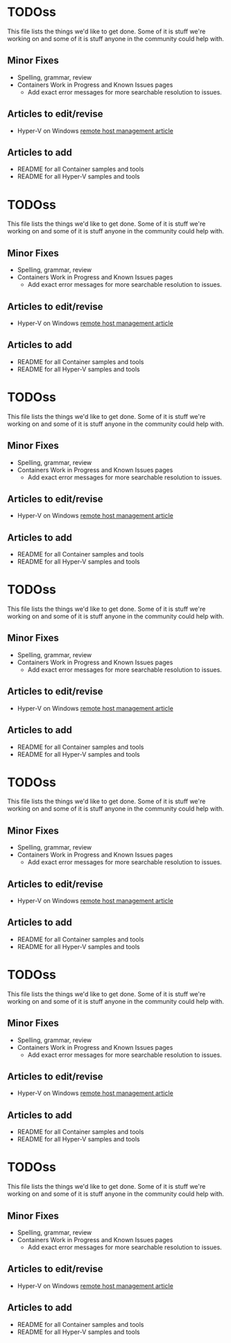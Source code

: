 # TODOss

This file lists the things we'd like to get done.  Some of it is stuff we're working on and some of it is stuff anyone in the community could help with.

## Minor Fixes
* Spelling, grammar, review
* Containers Work in Progress and Known Issues pages
  * Add exact error messages for more searchable resolution to issues.

## Articles to edit/revise
* Hyper-V on Windows [remote host management article](./virtualization/hyperv_on_windows/user_guide/remote_host_management.md)

## Articles to add
* README for all Container samples and tools
* README for all Hyper-V samples and tools

# TODOss

This file lists the things we'd like to get done.  Some of it is stuff we're working on and some of it is stuff anyone in the community could help with.

## Minor Fixes
* Spelling, grammar, review
* Containers Work in Progress and Known Issues pages
  * Add exact error messages for more searchable resolution to issues.

## Articles to edit/revise
* Hyper-V on Windows [remote host management article](./virtualization/hyperv_on_windows/user_guide/remote_host_management.md)

## Articles to add
* README for all Container samples and tools
* README for all Hyper-V samples and tools

# TODOss

This file lists the things we'd like to get done.  Some of it is stuff we're working on and some of it is stuff anyone in the community could help with.

## Minor Fixes
* Spelling, grammar, review
* Containers Work in Progress and Known Issues pages
  * Add exact error messages for more searchable resolution to issues.

## Articles to edit/revise
* Hyper-V on Windows [remote host management article](./virtualization/hyperv_on_windows/user_guide/remote_host_management.md)

## Articles to add
* README for all Container samples and tools
* README for all Hyper-V samples and tools

# TODOss

This file lists the things we'd like to get done.  Some of it is stuff we're working on and some of it is stuff anyone in the community could help with.

## Minor Fixes
* Spelling, grammar, review
* Containers Work in Progress and Known Issues pages
  * Add exact error messages for more searchable resolution to issues.

## Articles to edit/revise
* Hyper-V on Windows [remote host management article](./virtualization/hyperv_on_windows/user_guide/remote_host_management.md)

## Articles to add
* README for all Container samples and tools
* README for all Hyper-V samples and tools

# TODOss

This file lists the things we'd like to get done.  Some of it is stuff we're working on and some of it is stuff anyone in the community could help with.

## Minor Fixes
* Spelling, grammar, review
* Containers Work in Progress and Known Issues pages
  * Add exact error messages for more searchable resolution to issues.

## Articles to edit/revise
* Hyper-V on Windows [remote host management article](./virtualization/hyperv_on_windows/user_guide/remote_host_management.md)

## Articles to add
* README for all Container samples and tools
* README for all Hyper-V samples and tools

# TODOss

This file lists the things we'd like to get done.  Some of it is stuff we're working on and some of it is stuff anyone in the community could help with.

## Minor Fixes
* Spelling, grammar, review
* Containers Work in Progress and Known Issues pages
  * Add exact error messages for more searchable resolution to issues.

## Articles to edit/revise
* Hyper-V on Windows [remote host management article](./virtualization/hyperv_on_windows/user_guide/remote_host_management.md)

## Articles to add
* README for all Container samples and tools
* README for all Hyper-V samples and tools

# TODOss

This file lists the things we'd like to get done.  Some of it is stuff we're working on and some of it is stuff anyone in the community could help with.

## Minor Fixes
* Spelling, grammar, review
* Containers Work in Progress and Known Issues pages
  * Add exact error messages for more searchable resolution to issues.

## Articles to edit/revise
* Hyper-V on Windows [remote host management article](./virtualization/hyperv_on_windows/user_guide/remote_host_management.md)

## Articles to add
* README for all Container samples and tools
* README for all Hyper-V samples and tools
